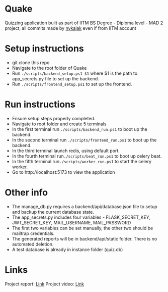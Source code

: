 # Quake
Quizzing application built as part of IITM BS Degree - Diploma level - MAD 2 project, all commits made by [nykajak](https://github.com/nykajak) even if from IITM account

# Setup instructions
- git clone this repo
- Navigate to the root folder of Quake
- Run `./scripts/backend_setup.ps1 $1` where $1 is the path to app_secrets.py file to set up the backend.
- Run `./scripts/frontend_setup.ps1` to set up the frontend.

# Run instructions
- Ensure setup steps properly completed.
- Navigate to root folder and create 5 terminals
- In the first terminal run `./scripts/backend_run.ps1` to boot up the backend.
- In the second terminal run `./scripts/frontend_run.ps1` to boot up the backend.
- In the third terminal launch redis, using default port.
- In the fourth terminal run`./scripts/beat_run.ps1` to boot up celery beat.
- In the fifth terminal run`./scripts/worker_run.ps1` to start the celery worker.
- Go to http://localhost:5173 to view the application

# Other info
- The manage_db.py requires a backend/api/database.json file to setup and backup the current database state.
- The app_secrets.py includes four variables - FLASK_SECRET_KEY, JWT_SECRET_KEY, MAIL_USERNAME, MAIL_PASSWORD 
- The first two variables can be set manually, the other two should be mailtrap credentials.
- The generated reports will be in backend/api/static folder. There is no automated deletion.
- A test database is already in instance folder (quiz.db)

# Links
Project report: [Link](https://drive.google.com/file/d/1VazLerBQTPa53a_Up15i71PA5sjMviy-/view?usp=sharing)
Project video: [Link](https://drive.google.com/file/d/1386fOVpum6oaTS42R0mLWVfVxBQ5tW3O/view?usp=drive_link)
